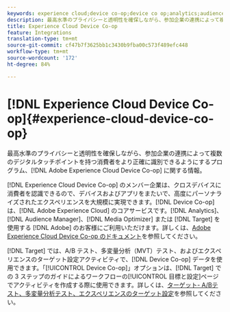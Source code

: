 ```yaml
---
keywords: experience cloud;device co-op;device co op;analytics;audience manager;aam;media optimizer;device graph
description: 最高水準のプライバシーと透明性を確保しながら、参加企業の連携によって複数のデジタルタッチポイントを持つ消費者をより正確に識別できるようにするプログラムである Adobe Experience Cloud Device Co-op に関する情報。
title: Experience Cloud Device Co-op
feature: Integrations
translation-type: tm+mt
source-git-commit: cf47b7f3625bb1c3430b9fba00c573f489efc448
workflow-type: tm+mt
source-wordcount: '172'
ht-degree: 84%

---
```



# [!DNL Experience Cloud Device Co-op]{#experience-cloud-device-co-op}

最高水準のプライバシーと透明性を確保しながら、参加企業の連携によって複数のデジタルタッチポイントを持つ消費者をより正確に識別できるようにするプログラム、[!DNL Adobe Experience Cloud Device Co-op] に関する情報。 

[!DNL Experience Cloud Device Co-op] のメンバー企業は、クロスデバイスに消費者を認識できるので、デバイスおよびアプリをまたいで、高度にパーソナライズされたエクスペリエンスを大規模に実現できます。[!DNL Device Co-op] は、[!DNL Adobe Experience Cloud] のコアサービスです。[!DNL Analytics]、[!DNL Audience Manager]、[!DNL Media Optimizer] または [!DNL Target] を使用する [!DNL Adobe] のお客様にご利用いただけます。詳しくは、[Adobe Experience Cloud Device Co-op のドキュメント](https://experienceleague.adobe.com/docs/device-co-op/using/home.html)を参照してください。

[!DNL Target] では、A/B テスト、多変量分析（MVT）テスト、およびエクスペリエンスのターゲット設定アクティビティで、[!DNL Device Co-op] データを使用できます。「[!UICONTROL Device Co-op]」オプションは、[!DNL Target] での 3 ステップのガイドによるワークフローの[!UICONTROL 目標と設定]ページでアクティビティを作成する際に使用できます。詳しくは、[ターゲット- A/Bテスト、多変量分析テスト、エクスペリエンスのターゲット設定](https://experienceleague.adobe.com/docs/device-co-op/using/data/target.html)を参照してください。
